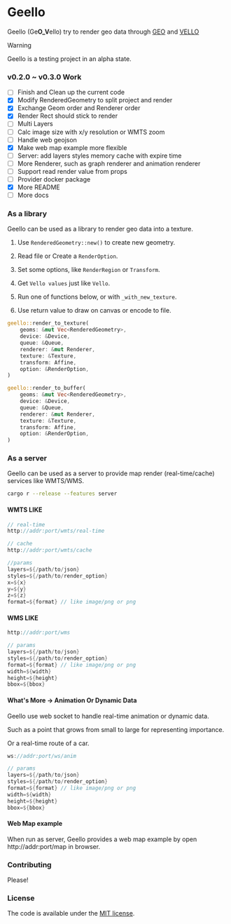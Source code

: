 # Geello

Geello (Ge**O_V**ello) try to render geo data through [GEO](https://github.com/georust/geo) and [VELLO](https://github.com/linebender/vello)

> [!WARNING]
> Geello is a testing project in an alpha state.
>

### v0.2.0 ~ v0.3.0 Work

- [ ] Finish and Clean up the current code
- [x] Modify RenderedGeometry to split project and render
- [x] Exchange Geom order and Renderer order
- [x] Render Rect should stick to render
- [ ] Multi Layers
- [ ] Calc image size with x/y resolution or WMTS zoom
- [ ] Handle web geojson
- [x] Make web map example more flexible
- [ ] Server: add layers styles memory cache with expire time
- [ ] More Renderer, such as graph renderer and animation renderer
- [ ] Support read render value from props
- [ ] Provider docker package
- [x] More README
- [ ] More docs

### As a library

Geello can be used as a library to render geo data into a texture.

1. Use `RenderedGeometry::new()` to create new geometry.

1. Read file or Create a `RenderOption`.

1. Set some options, like `RenderRegion` or `Transform`.

1. Get `Vello values` just like `Vello`.

1. Run one of functions below, or with `_with_new_texture`.

1. Use return value to draw on canvas or encode to file.

```rust
geello::render_to_texture(
    geoms: &mut Vec<RenderedGeometry>,
    device: &Device,
    queue: &Queue,
    renderer: &mut Renderer,
    texture: &Texture,
    transform: Affine,
    option: &RenderOption,
)
```

```rust
geello::render_to_buffer(
    geoms: &mut Vec<RenderedGeometry>,
    device: &Device,
    queue: &Queue,
    renderer: &mut Renderer,
    texture: &Texture,
    transform: Affine,
    option: &RenderOption,
)
```

### As a server

Geello can be used as a server to provide map render (real-time/cache) services like WMTS/WMS.

```bash
cargo r --release --features server
```

#### WMTS LIKE

```rust
// real-time
http://addr:port/wmts/real-time

// cache
http://addr:port/wmts/cache

//params
layers=${/path/to/json}
styles=${/path/to/render_option}
x=${x}
y=${y}
z=${z}
format=${format} // like image/png or png
```

#### WMS LIKE

```rust
http://addr:port/wms

// params
layers=${/path/to/json}
styles=${/path/to/render_option}
format=${format} // like image/png or png
width=${width}
height=${height}
bbox=${bbox}
```

#### What's More -> Animation Or Dynamic Data

Geello use web socket to handle real-time animation or dynamic data.

Such as a point that grows from small to large for representing importance.

Or a real-time route of a car.

```rust
ws://addr:port/ws/anim

// params
layers=${/path/to/json}
styles=${/path/to/render_option}
format=${format} // like image/png or png
width=${width}
height=${height}
bbox=${bbox}
```

#### Web Map example

When run as server, Geello provides a web map example by open http://addr:port/map in browser.

### Contributing

Please!

### License

The code is available under the [MIT license](./LICENSE).
